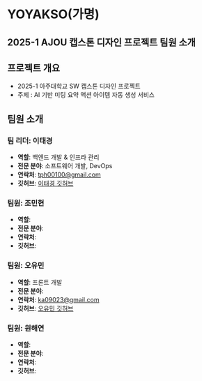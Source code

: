 # YOYAKSO(가명)

## 2025-1 AJOU 캡스톤 디자인 프로젝트 팀원 소개

## 프로젝트 개요
- 2025-1 아주대학교 SW 캡스톤 디자인 프로젝트
- 주제 : AI 기반 미팅 요약 액션 아이템 자동 생성 서비스

## 팀원 소개

### 팀 리더: 이태경
- **역할**: 백엔드 개발 & 인프라 관리
- **전문 분야**: 소프트웨어 개발, DevOps
- **연락처**: tph00100@gmail.com
- **깃허브**: [이태경 깃허브](https://github.com/tph00300)

### 팀원: 조민현
- **역할**: 
- **전문 분야**: 
- **연락처**: 
- **깃허브**:

### 팀원: 오유민
- **역할**: 프론트 개발
- **전문 분야**:
- **연락처**: ka09023@gmail.com
- **깃허브**: [오유민 깃허브](https://github.com/yuminnnnni)

### 팀원: 원해연
- **역할**: 
- **전문 분야**: 
- **연락처**: 
- **깃허브**: 